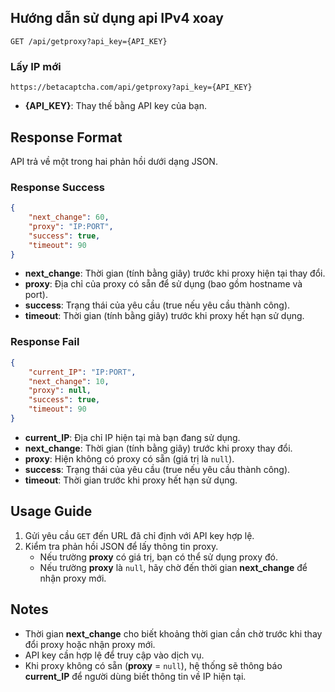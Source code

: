 ## Hướng dẫn sử dụng api IPv4 xoay

`GET /api/getproxy?api_key={API_KEY}`

### Lấy IP mới

```
https://betacaptcha.com/api/getproxy?api_key={API_KEY}
```
- **{API_KEY}**: Thay thế bằng API key của bạn.

## Response Format

API trả về một trong hai phản hồi dưới dạng JSON.

### Response Success

```json
{
    "next_change": 60,
    "proxy": "IP:PORT",
    "success": true,
    "timeout": 90
}
```
- **next_change**: Thời gian (tính bằng giây) trước khi proxy hiện tại thay đổi.
- **proxy**: Địa chỉ của proxy có sẵn để sử dụng (bao gồm hostname và port).
- **success**: Trạng thái của yêu cầu (true nếu yêu cầu thành công).
- **timeout**: Thời gian (tính bằng giây) trước khi proxy hết hạn sử dụng.

### Response Fail

```json
{
    "current_IP": "IP:PORT",
    "next_change": 10,
    "proxy": null,
    "success": true,
    "timeout": 90
}
```
- **current_IP**: Địa chỉ IP hiện tại mà bạn đang sử dụng.
- **next_change**: Thời gian (tính bằng giây) trước khi proxy thay đổi.
- **proxy**: Hiện không có proxy có sẵn (giá trị là `null`).
- **success**: Trạng thái của yêu cầu (true nếu yêu cầu thành công).
- **timeout**: Thời gian trước khi proxy hết hạn sử dụng.

## Usage Guide

1. Gửi yêu cầu `GET` đến URL đã chỉ định với API key hợp lệ.
2. Kiểm tra phản hồi JSON để lấy thông tin proxy.
   - Nếu trường **proxy** có giá trị, bạn có thể sử dụng proxy đó.
   - Nếu trường **proxy** là `null`, hãy chờ đến thời gian **next_change** để nhận proxy mới.

## Notes

- Thời gian **next_change** cho biết khoảng thời gian cần chờ trước khi thay đổi proxy hoặc nhận proxy mới.
- API key cần hợp lệ để truy cập vào dịch vụ.
- Khi proxy không có sẵn (**proxy** = `null`), hệ thống sẽ thông báo **current_IP** để người dùng biết thông tin về IP hiện tại.

